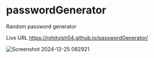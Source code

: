 # passwordGenerator
Random password generator 


Live URL https://rohitvish04.github.io/passwordGenerator/


![Screenshot 2024-12-25 082921](https://github.com/user-attachments/assets/19eed6c9-ed6b-4c9d-b24f-77e171ddb802)
